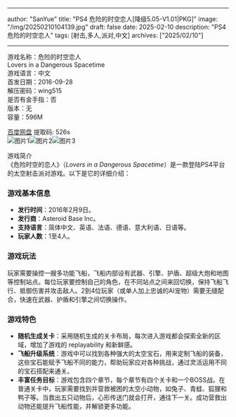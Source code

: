 
---
author: "SanYue"
title: "PS4 危险的时空恋人[降级5.05-V1.01|PKG]"
image: "/img/20250210104139.jpg"
draft: false
date: 2025-02-10
description: "PS4 危险的时空恋人"
tags: [射击,多人,派对,中文]
archives: ["2025/02/10"]

---

游戏名称：危险的时空恋人   
Lovers in a Dangerous Spacetime    
游戏语言：中文  
首发日期：2016-09-28  
解压密码：wing515  
是否有金手指：否  
版本：无   
容量：596M

[百度网盘](https://pan.baidu.com/s/1UZk7yHA-nhh7rsAd01zR7g) 提取码: 526s  
![图片1](/img/6d22f4.jpg)![图片2](/img/7acaad.jpg)![图片3](/img/8c14ec.jpg)  

游戏简介  
《危险时空的恋人》（*Lovers in a Dangerous Spacetime*）是一款登陆PS4平台的太空射击派对游戏。以下是它的详细介绍：

### 游戏基本信息
- **发行时间**：2016年2月9日。
- **发行商**：Asteroid Base Inc。
- **支持语言**：简体中文、英语、法语、德语、意大利语、日语等。
- **玩家人数**：1至4人。

### 游戏玩法
玩家需要操控一艘多功能飞船，飞船内部设有武器、引擎、护盾、超级大炮和地图等控制站点。每位玩家要控制自己的角色，在不同站点之间来回切换，保持飞船飞行、抵御伤害并攻击敌人。2到4位玩家（或单人加上忠诚的AI宠物）需要无缝配合，快速在武器、护盾和引擎之间切换操作。

### 游戏特色
- **随机生成关卡**：采用随机生成的关卡布局，每次进入游戏都会探索全新的区域，增加了游戏的 replayability 和新鲜感。
- **飞船升级系统**：游戏中可以找到各种强大的太空宝石，用来定制飞船的装备，这些宝石能赋予飞船不同的能力，帮助玩家应对各种挑战，通过灵活运用不同的宝石搭配来通关。
- **丰富任务目标**：游戏包含四个章节，每个章节有四个关卡和一个BOSS战。在普通关卡中，玩家需要找到并营救被困的太空小动物，如兔子、青蛙、狐狸和鸭子等。当救出五只动物后，心形传送门就会打开，通往下一关。成功营救出动物还能提升飞船性能，并解锁更多功能。
